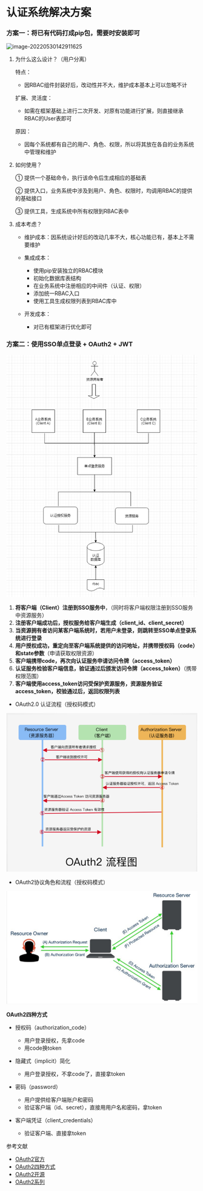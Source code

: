 # 认证系统解决方案



### 方案一：将已有代码打成pip包，需要时安装即可



![image-20220530142911625](C:\Users\Administrator\AppData\Roaming\Typora\typora-user-images\image-20220530142911625.png)

1. 为什么这么设计？（用户分离）

   特点：

   - 因RBAC组件封装好后，改动性并不大，维护成本基本上可以忽略不计

   扩展、灵活度：

   - 如需在框架基础上进行二次开发、对原有功能进行扩展，则直接继承RBAC的User表即可

   原因：

   - 因每个系统都有自己的用户、角色、权限，所以将其放在各自的业务系统中管理和维护



2. 如何使用？

   ① 提供一个基础命令，执行该命令后生成相应的基础表

   ② 提供入口，业务系统中涉及到用户、角色、权限时，均调用RBAC的提供的基础接口

   ③ 提供工具，生成系统中所有权限到RBAC表中



3. 成本考虑？

   - 维护成本：因系统设计好后的改动几率不大，核心功能已有，基本上不需要维护
   - 集成成本：
     - 使用pip安装独立的RBAC模块
     - 初始化数据库表结构
     - 在业务系统中注册相应的中间件（认证、权限）
     - 添加统一RBAC入口
     - 使用工具生成权限列表到RBAC库中

   - 开发成本：
     - 对已有框架进行优化即可



### 方案二：使用SSO单点登录 + OAuth2 + JWT

![image-20220530152922595](统一认证系统解决方案.assets/image-20220530152922595.png)



1. **将客户端（Client）注册到SSO服务中**，（同时将客户端权限注册到SSO服务中资源服务）
2. **注册客户端成功后，授权服务给客户端生成（client_id、client_secret）**
3. **当资源拥有者访问某客户端系统时，若用户未登录，则跳转至SSO单点登录系统进行登录**
4. **用户授权成功，重定向至客户端系统提供的访问地址，并携带授权码（code）和state参数**（申请获取权限资源）
5. **客户端携带code，再次向认证服务申请访问令牌（access_token）**
6. **认证服务检验客户端信息，验证通过后颁发访问令牌（access_token）**（携带权限范围）
7. **客户端使用access_token访问受保护资源服务，资源服务验证access_token，校验通过后，返回权限列表**







- OAuth2.0 认证流程（授权码模式）

![image-20220530154734631](统一认证系统解决方案.assets/image-20220530154734631.png)

- OAuth2协议角色和流程（授权码模式）

![image-20220530154817077](统一认证系统解决方案.assets/image-20220530154817077.png)



**OAuth2四种方式**

- 授权码（authorization_code）
  - 用户登录授权，先拿code
  - 用code换token
- 隐藏式（implicit）简化
  - 用户登录授权，不拿code了，直接拿token

- 密码（password）
  - 用户提供给客户端账户和密码
  - 验证客户端（id、secret），直接用用户名和密码，拿token
- 客户端凭证（client_credentials）
  - 验证客户端、直接拿token



参考文献

- [OAuth2官方](https://oauth.net/2/)
- [OAuth2四种方式](https://www.jianshu.com/p/8f878e5537da)
- [OAuth2开源](https://github.com/llaoj/oauth2nsso/blob/master/README.md)
- [OAuth2系列](https://www.cnblogs.com/hellowhy/category/2046678.html)